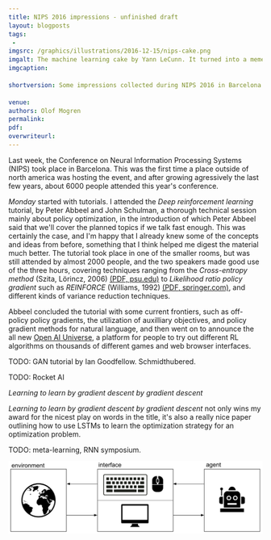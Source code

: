 ```yaml
---
title: NIPS 2016 impressions - unfinished draft
layout: blogposts
tags:
 - 
imgsrc: /graphics/illustrations/2016-12-15/nips-cake.png
imgalt: The machine learning cake by Yann LeCunn. It turned into a meme during NIPS 2016.
imgcaption: 

shortversion: Some impressions collected during NIPS 2016 in Barcelona.

venue: 
authors: Olof Mogren
permalink:
pdf: 
overwriteurl: 
---
```


Last week, the Conference on Neural Information Processing Systems (NIPS)
took place in Barcelona. This was the first time a place outside of north
america was hosting the event, and after growing agressively the last few
years, about 6000 people attended this year's conference.

*Monday* started with tutorials. I attended the *Deep reinforcement learning*
tutorial, by Peter Abbeel and John Schulman, a thorough technical session
mainly about policy optimization, in the introduction of which
Peter Abbeel said that we'll cover the planned topics if we talk
fast enough. This was certainly the case, and I'm happy that I
already knew some of the concepts and ideas from before, something that
I think helped me digest the material much better. The tutorial took place
in one of the smaller rooms, but was still attended by almost 2000 people,
and the two speakers made good use of the three hours, covering techniques
ranging from the
*Cross-entropy method* (Szita, Lörincz, 2006) [(PDF, psu.edu)](http://citeseerx.ist.psu.edu/viewdoc/download?doi=10.1.1.704.9726&rep=rep1&type=pdf)
to *Likelihood ratio policy gradient* such as *REINFORCE* (Williams, 1992) [(PDF, springer.com)](http://link.springer.com/content/pdf/10.1007%2FBF00992696.pdf),
and different kinds of variance reduction techniques.

Abbeel concluded the tutorial with some current frontiers,
such as off-policy policy gradients, the utilization of auxilliary objectives,
and policy gradient methods for natural language,
and then went on to announce the all new
[Open AI Universe](https://universe.openai.com/),
a platform for people to try out different RL algorithms on
thousands of different games and web browser interfaces.


TODO: GAN tutorial by Ian Goodfellow. Schmidthubered.

TODO: Rocket AI

*Learning to learn by gradient descent by gradient descent*

*Learning to learn by gradient descent by gradient descent*
not only wins my award for the nicest play on words in the title,
it's also a really nice paper outlining how to use LSTMs to learn
the optimization strategy for an optimization problem.


TODO: meta-learning, RNN symposium.

![OpenAI Universe](/graphics/illustrations/2016-12-15/openai-universe.png)


